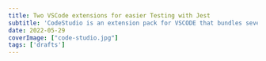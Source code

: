 ```yaml
---
title: Two VSCode extensions for easier Testing with Jest
subtitle: 'CodeStudio is an extension pack for VSCODE that bundles several extensions (frontend) developers into one install. I created this extension for two reasons, the first to teach myself how to, the second, to scratch an itch that I had trying to figure out the quickest to get VSCODE from install to work ready.'
date: 2022-05-29
coverImage: ["code-studio.jpg"]
tags: ['drafts']
---
```


